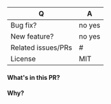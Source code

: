 | Q                  | A                                                  |
| ------------------ | -------------------------------------------------- |
| Bug fix?           | no yes                                             |
| New feature?       | no yes                                             |
| Related issues/PRs | # <!-- add issue or PR number here e.g.: #5730 --> |
| License            | MIT                                                |

#### What's in this PR?

<!-- Explain the contents of the PR. -->

#### Why?

<!-- Which problem does the PR fix? (add some context and maybe link to an issue here) -->
